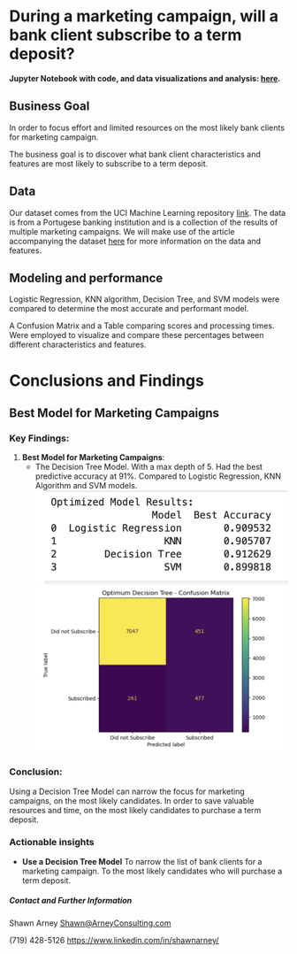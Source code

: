 # During a marketing campaign, will a bank client subscribe to a term deposit?

**Jupyter Notebook with code, and data visualizations and analysis: [here](marketing_campaign.ipynb).**

## Business Goal
In order to focus effort and limited resources on the most likely bank clients for marketing campaign.

The business goal is to discover what bank client characteristics and features are most likely to subscribe to a term deposit.

## Data
Our dataset comes from the UCI Machine Learning repository [link](https://archive.ics.uci.edu/ml/datasets/bank+marketing).  The data is from a Portugese banking institution and is a collection of the results of multiple marketing campaigns.  We will make use of the article accompanying the dataset [here](CRISP-DM-BANK.pdf) for more information on the data and features.

## Modeling and performance
Logistic Regression, KNN algorithm, Decision Tree, and SVM models were compared to determine the most accurate and performant model.

A Confusion Matrix and a Table comparing scores and processing times.  Were employed to visualize and compare these percentages between different characteristics and features.

# Conclusions and Findings

## Best Model for Marketing Campaigns 

### Key Findings:
1. **Best Model for Marketing Campaigns**:
   - The Decision Tree Model.  With a max depth of 5.  Had the best predictive accuracy at 91%.  Compared to Logistic Regression, KNN Algorithm and SVM models.
![results](images/optimized_results.jpg)   
![matrix](images/confusion_matrix_dt.jpg)

### Conclusion:
Using a Decision Tree Model can narrow the focus for marketing campaigns, on the most likely candidates.  In order to save valuable resources and time, on the most likely candidates to purchase a term deposit.

### Actionable insights

- **Use a Decision Tree Model** To narrow the list of bank clients for a marketing campaign.  To the most likely candidates who will purchase a term deposit.

##### Contact and Further Information
Shawn Arney
Shawn@ArneyConsulting.com

(719) 428-5126
https://www.linkedin.com/in/shawnarney/